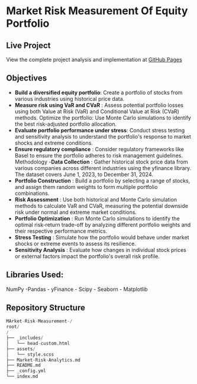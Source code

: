 # Market Risk Measurement Of Equity Portfolio 

## Live Project
View the complete project analysis and implementation at [GitHub Pages](https://majidjangani.github.io/https://majidjangani.github.io/Market-Risk-Measurement/)

## Objectives
- **Build a diversified equity portfolio**: Create a portfolio of stocks from various industries using historical price data.
- **Measure risk using VaR and CVaR** : Assess potential portfolio losses using both Value at Risk (VaR) and Conditional Value at Risk (CVaR) methods.
Optimize the portfolio: Use Monte Carlo simulations to identify the best risk-adjusted portfolio allocation.
- **Evaluate portfolio performance under stress**: Conduct stress testing and sensitivity analysis to understand the portfolio's response to market shocks and extreme conditions.
- **Ensure regulatory compliance** : Consider regulatory frameworks like Basel to ensure the portfolio adheres to risk management guidelines.
Methodology
-**Data Collection** : Gather historical stock price data from various companies across different industries using the yfinance library. The dataset covers June 1, 2023, to December 31, 2024.
- **Portfolio Construction** : Build a portfolio by selecting a range of stocks, and assign them random weights to form multiple portfolio combinations.
- **Risk Assessment** : Use both historical and Monte Carlo simulation methods to calculate VaR and CVaR, measuring the potential downside risk under normal and extreme market conditions.
- **Portfolio Optimization** : Run Monte Carlo simulations to identify the optimal risk-return trade-off by analyzing different portfolio weights and their respective performance metrics.
- **Stress Testing** : Simulate how the portfolio would behave under market shocks or extreme events to assess its resilience.
- **Sensitivity Analysis** : Evaluate how changes in individual stock prices or external factors impact the portfolio's overall risk profile.
## Libraries Used:
NumPy -Pandas - yFinance - Scipy - Seaborn - Matplotlib 

## Repository Structure
```python
MArket-Risk-Measurement-/
root/
/
├── _includes/
│   └── head-custom.html
├── assets/
│   └── style.scss
├── Market-Risk-Analytics.md 
├── README.md
├── _config.yml
└── index.md

